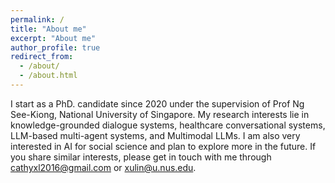 ```yaml
---
permalink: /
title: "About me"
excerpt: "About me"
author_profile: true
redirect_from: 
  - /about/
  - /about.html
---
```


I start as a PhD. candidate since 2020 under the supervision of Prof Ng See-Kiong, National University of Singapore.
My research interests lie in knowledge-grounded dialogue systems, healthcare conversational systems, LLM-based multi-agent systems, and Multimodal LLMs. I am also very interested in AI for social science and plan to explore more in the future.
If you share similar interests,  please get in touch with me through cathyxl2016@gmail.com or xulin@u.nus.edu.







